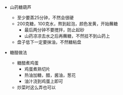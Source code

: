 - 山药糖葫芦
  - 至少要蒸25分钟，不然会很硬
  - 200克糖，100克水，熬到起泡，颜色发黄，开始蘸糖
    - 最后两分钟不要搅拌，防止起砂
    - 山药凉凉去水之后再蘸糖，不然挂不到山药上
  - 盘子低下一定要抹油，不然糖粘盘

- 糖醋做法
  - 糖醋煮鸡蛋
    - 鸡蛋煮熟切片
    - 热油加糖，醋，酱油，葱花
    - 油汁浇到鸡蛋上即可
  - 炒菜时这么弄也可以
